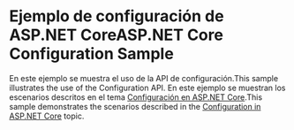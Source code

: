 # <a name="aspnet-core-configuration-sample"></a><span data-ttu-id="8cd1b-101">Ejemplo de configuración de ASP.NET Core</span><span class="sxs-lookup"><span data-stu-id="8cd1b-101">ASP.NET Core Configuration Sample</span></span>

<span data-ttu-id="8cd1b-102">En este ejemplo se muestra el uso de la API de configuración.</span><span class="sxs-lookup"><span data-stu-id="8cd1b-102">This sample illustrates the use of the Configuration API.</span></span> <span data-ttu-id="8cd1b-103">En este ejemplo se muestran los escenarios descritos en el tema [Configuración en ASP.NET Core](https://docs.microsoft.com/aspnet/core/fundamentals/configuration).</span><span class="sxs-lookup"><span data-stu-id="8cd1b-103">This sample demonstrates the scenarios described in the [Configuration in ASP.NET Core](https://docs.microsoft.com/aspnet/core/fundamentals/configuration) topic.</span></span>
